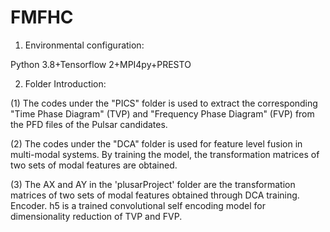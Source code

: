 # FMFHC
1. Environmental configuration:
   
Python 3.8+Tensorflow 2+MPI4py+PRESTO

2. Folder Introduction:
   
(1) The codes under the "PICS" folder is used to extract the corresponding  "Time Phase Diagram" (TVP) and "Frequency Phase Diagram" (FVP) from the PFD files of the Pulsar candidates.

(2) The codes under the "DCA" folder is used for feature level fusion in multi-modal systems. By training the model, the transformation matrices of two sets of modal features are obtained.

(3) The AX and AY in the 'plusarProject' folder are the transformation matrices of two sets of modal features obtained through DCA training. Encoder. h5 is a trained convolutional self encoding model for dimensionality reduction of TVP and FVP.
